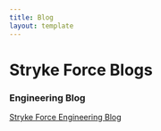 ```yaml
---
title: Blog
layout: template
---
```

<h1>Stryke Force Blogs</h1>

<h3>Engineering Blog</h3>
<a href = "https://strykeforce.github.io">Stryke Force Engineering Blog</a>
